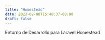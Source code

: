 ```yaml
---
title: "Homestead"
date: 2023-02-08T15:40:37-08:00
draft: false
---
```


Entorno de Desarrollo para Laravel
Homestead
